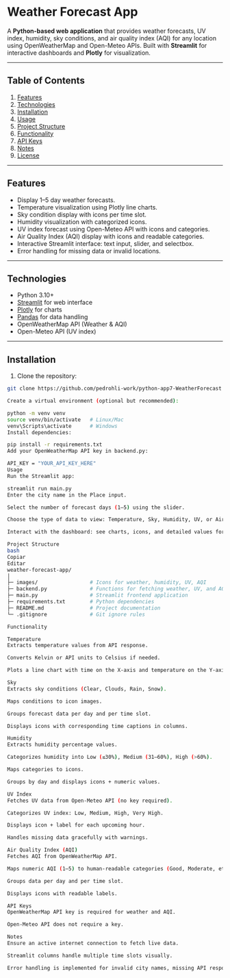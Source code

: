 # Weather Forecast App

A **Python-based web application** that provides weather forecasts, UV index, humidity, sky conditions, and air quality index (AQI) for any location using OpenWeatherMap and Open-Meteo APIs. Built with **Streamlit** for interactive dashboards and **Plotly** for visualization.

---

## Table of Contents

1. [Features](#features)  
2. [Technologies](#technologies)  
3. [Installation](#installation)  
4. [Usage](#usage)  
5. [Project Structure](#project-structure)  
6. [Functionality](#functionality)  
7. [API Keys](#api-keys)  
8. [Notes](#notes)  
9. [License](#license)  

---

## Features

- Display 1–5 day weather forecasts.  
- Temperature visualization using Plotly line charts.  
- Sky condition display with icons per time slot.  
- Humidity visualization with categorized icons.  
- UV index forecast using Open-Meteo API with icons and categories.  
- Air Quality Index (AQI) display with icons and readable categories.  
- Interactive Streamlit interface: text input, slider, and selectbox.  
- Error handling for missing data or invalid locations.

---

## Technologies

- Python 3.10+  
- [Streamlit](https://streamlit.io/) for web interface  
- [Plotly](https://plotly.com/python/) for charts  
- [Pandas](https://pandas.pydata.org/) for data handling  
- OpenWeatherMap API (Weather & AQI)  
- Open-Meteo API (UV index)  

---

## Installation

1. Clone the repository:

```bash
git clone https://github.com/pedrohli-work/python-app7-WeatherForecast

Create a virtual environment (optional but recommended):

python -m venv venv
source venv/bin/activate   # Linux/Mac
venv\Scripts\activate      # Windows
Install dependencies:

pip install -r requirements.txt
Add your OpenWeatherMap API key in backend.py:

API_KEY = "YOUR_API_KEY_HERE"
Usage
Run the Streamlit app:

streamlit run main.py
Enter the city name in the Place input.

Select the number of forecast days (1–5) using the slider.

Choose the type of data to view: Temperature, Sky, Humidity, UV, or Air Quality.

Interact with the dashboard: see charts, icons, and detailed values for each time slot.

Project Structure
bash
Copiar
Editar
weather-forecast-app/
│
├─ images/                 # Icons for weather, humidity, UV, AQI
├─ backend.py              # Functions for fetching weather, UV, and AQI
├─ main.py                 # Streamlit frontend application
├─ requirements.txt        # Python dependencies
├─ README.md               # Project documentation
└─ .gitignore              # Git ignore rules

Functionality

Temperature
Extracts temperature values from API response.

Converts Kelvin or API units to Celsius if needed.

Plots a line chart with time on the X-axis and temperature on the Y-axis.

Sky
Extracts sky conditions (Clear, Clouds, Rain, Snow).

Maps conditions to icon images.

Groups forecast data per day and per time slot.

Displays icons with corresponding time captions in columns.

Humidity
Extracts humidity percentage values.

Categorizes humidity into Low (≤30%), Medium (31–60%), High (>60%).

Maps categories to icons.

Groups by day and displays icons + numeric values.

UV Index
Fetches UV data from Open-Meteo API (no key required).

Categorizes UV index: Low, Medium, High, Very High.

Displays icon + label for each upcoming hour.

Handles missing data gracefully with warnings.

Air Quality Index (AQI)
Fetches AQI from OpenWeatherMap API.

Maps numeric AQI (1–5) to human-readable categories (Good, Moderate, etc.) and icons.

Groups data per day and per time slot.

Displays icons with readable labels.

API Keys
OpenWeatherMap API key is required for weather and AQI.

Open-Meteo API does not require a key.

Notes
Ensure an active internet connection to fetch live data.

Streamlit columns handle multiple time slots visually.

Error handling is implemented for invalid city names, missing API responses, and network errors.